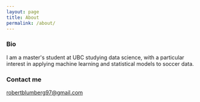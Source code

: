 ```yaml
---
layout: page
title: About
permalink: /about/
---
```


### Bio

I am a master's student at UBC studying data science, with a particular interest in applying machine learning and statistical models to soccer data. 

### Contact me

[robertblumberg97@gmail.com](mailto:robertblumberg97@gmail.com)